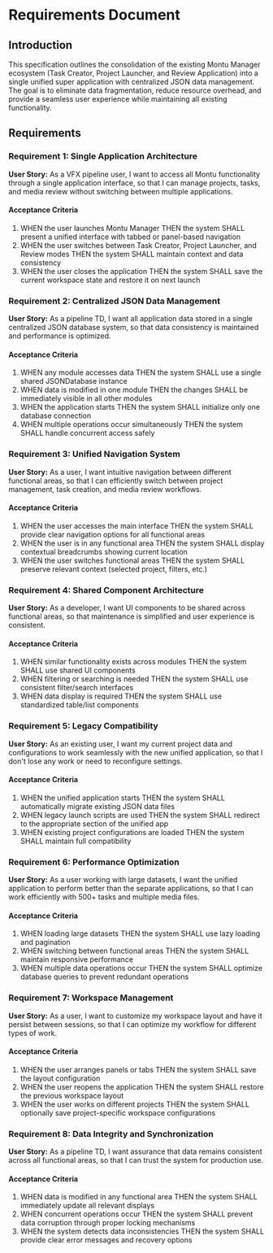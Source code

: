 # Requirements Document

## Introduction

This specification outlines the consolidation of the existing Montu Manager ecosystem (Task Creator, Project Launcher, and Review Application) into a single unified super application with centralized JSON data management. The goal is to eliminate data fragmentation, reduce resource overhead, and provide a seamless user experience while maintaining all existing functionality.

## Requirements

### Requirement 1: Single Application Architecture

**User Story:** As a VFX pipeline user, I want to access all Montu functionality through a single application interface, so that I can manage projects, tasks, and media review without switching between multiple applications.

#### Acceptance Criteria

1. WHEN the user launches Montu Manager THEN the system SHALL present a unified interface with tabbed or panel-based navigation
2. WHEN the user switches between Task Creator, Project Launcher, and Review modes THEN the system SHALL maintain context and data consistency
3. WHEN the user closes the application THEN the system SHALL save the current workspace state and restore it on next launch

### Requirement 2: Centralized JSON Data Management

**User Story:** As a pipeline TD, I want all application data stored in a single centralized JSON database system, so that data consistency is maintained and performance is optimized.

#### Acceptance Criteria

1. WHEN any module accesses data THEN the system SHALL use a single shared JSONDatabase instance
2. WHEN data is modified in one module THEN the changes SHALL be immediately visible in all other modules
3. WHEN the application starts THEN the system SHALL initialize only one database connection
4. WHEN multiple operations occur simultaneously THEN the system SHALL handle concurrent access safely

### Requirement 3: Unified Navigation System

**User Story:** As a user, I want intuitive navigation between different functional areas, so that I can efficiently switch between project management, task creation, and media review workflows.

#### Acceptance Criteria

1. WHEN the user accesses the main interface THEN the system SHALL provide clear navigation options for all functional areas
2. WHEN the user is in any functional area THEN the system SHALL display contextual breadcrumbs showing current location
3. WHEN the user switches functional areas THEN the system SHALL preserve relevant context (selected project, filters, etc.)

### Requirement 4: Shared Component Architecture

**User Story:** As a developer, I want UI components to be shared across functional areas, so that maintenance is simplified and user experience is consistent.

#### Acceptance Criteria

1. WHEN similar functionality exists across modules THEN the system SHALL use shared UI components
2. WHEN filtering or searching is needed THEN the system SHALL use consistent filter/search interfaces
3. WHEN data display is required THEN the system SHALL use standardized table/list components

### Requirement 5: Legacy Compatibility

**User Story:** As an existing user, I want my current project data and configurations to work seamlessly with the new unified application, so that I don't lose any work or need to reconfigure settings.

#### Acceptance Criteria

1. WHEN the unified application starts THEN the system SHALL automatically migrate existing JSON data files
2. WHEN legacy launch scripts are used THEN the system SHALL redirect to the appropriate section of the unified app
3. WHEN existing project configurations are loaded THEN the system SHALL maintain full compatibility

### Requirement 6: Performance Optimization

**User Story:** As a user working with large datasets, I want the unified application to perform better than the separate applications, so that I can work efficiently with 500+ tasks and multiple media files.

#### Acceptance Criteria

1. WHEN loading large datasets THEN the system SHALL use lazy loading and pagination
2. WHEN switching between functional areas THEN the system SHALL maintain responsive performance
3. WHEN multiple data operations occur THEN the system SHALL optimize database queries to prevent redundant operations

### Requirement 7: Workspace Management

**User Story:** As a user, I want to customize my workspace layout and have it persist between sessions, so that I can optimize my workflow for different types of work.

#### Acceptance Criteria

1. WHEN the user arranges panels or tabs THEN the system SHALL save the layout configuration
2. WHEN the user reopens the application THEN the system SHALL restore the previous workspace layout
3. WHEN the user works on different projects THEN the system SHALL optionally save project-specific workspace configurations

### Requirement 8: Data Integrity and Synchronization

**User Story:** As a pipeline TD, I want assurance that data remains consistent across all functional areas, so that I can trust the system for production use.

#### Acceptance Criteria

1. WHEN data is modified in any functional area THEN the system SHALL immediately update all relevant displays
2. WHEN concurrent operations occur THEN the system SHALL prevent data corruption through proper locking mechanisms
3. WHEN the system detects data inconsistencies THEN the system SHALL provide clear error messages and recovery options